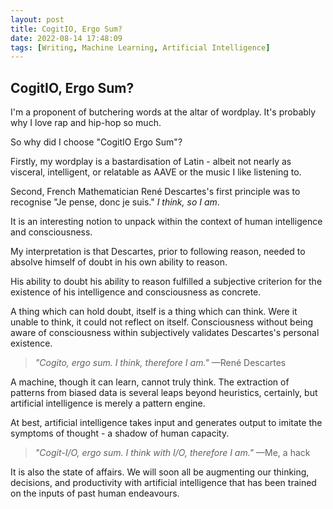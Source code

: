 ```yaml
---
layout: post
title: CogitIO, Ergo Sum?
date: 2022-08-14 17:48:09
tags: [Writing, Machine Learning, Artificial Intelligence]
---
```

## CogitIO, Ergo Sum?

I'm a proponent of butchering words at the altar of wordplay. It's probably why I love rap and hip-hop so much.

So why did I choose "CogitIO Ergo Sum"?

Firstly, my wordplay is a bastardisation of Latin - albeit not nearly as visceral, intelligent, or relatable as AAVE or the music I like listening to.

Second, French Mathematician René Descartes's first principle was to recognise "Je pense, donc je suis." *I think, so I am*.

It is an interesting notion to unpack within the context of human intelligence and consciousness.

My interpretation is that Descartes, prior to following reason, needed to absolve himself of doubt in his own ability to reason.

His ability to doubt his ability to reason fulfilled a subjective criterion for the existence of his intelligence and consciousness as concrete.

A thing which can hold doubt, itself is a thing which can think. Were it unable to think, it could not reflect on itself. Consciousness without being aware of consciousness within subjectively validates Descartes's personal existence.

> *"Cogito, ergo sum. I think, therefore I am."*
> —René Descartes

A machine, though it can learn, cannot truly think. The extraction of patterns from biased data is several leaps beyond heuristics, certainly, but artificial intelligence is merely a pattern engine.

At best, artificial intelligence takes input and generates output to imitate the symptoms of thought - a shadow of human capacity.

> *"Cogit-I/O, ergo sum. I think with I/O, therefore I am."*
> —Me, a hack

It is also the state of affairs. We will soon all be augmenting our thinking, decisions, and productivity with artificial intelligence that has been trained on the inputs of past human endeavours.
